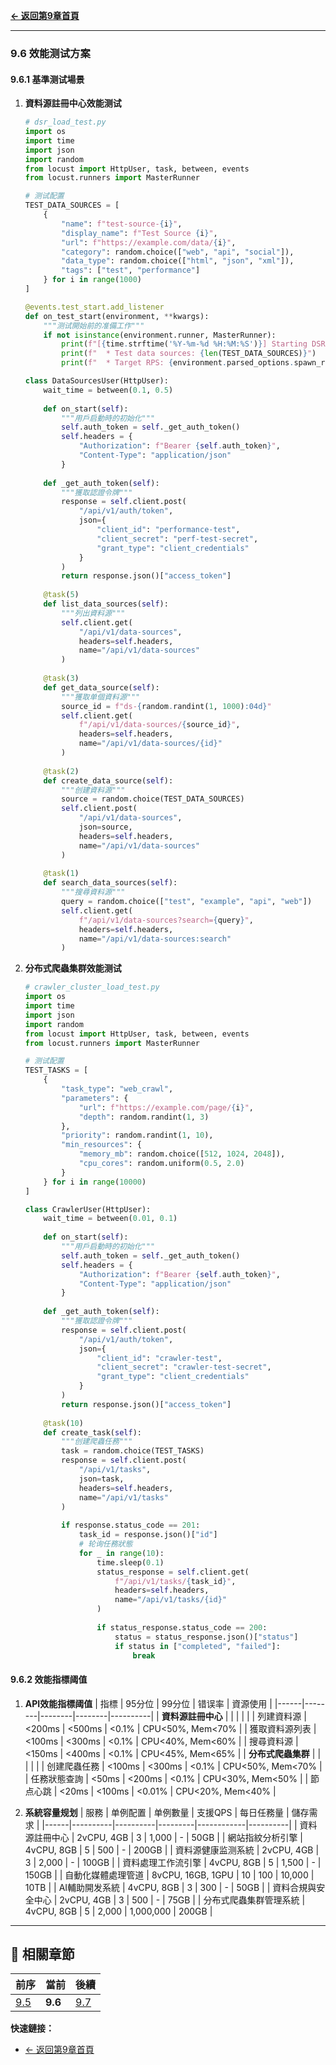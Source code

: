 **[← 返回第9章首頁](ch9-index.md)**

---

### 9.6 效能测试方案

#### 9.6.1 基準测试場景

1. **資料源註冊中心效能测试**
   ```python
   # dsr_load_test.py
   import os
   import time
   import json
   import random
   from locust import HttpUser, task, between, events
   from locust.runners import MasterRunner
   
   # 测试配置
   TEST_DATA_SOURCES = [
       {
           "name": f"test-source-{i}",
           "display_name": f"Test Source {i}",
           "url": f"https://example.com/data/{i}",
           "category": random.choice(["web", "api", "social"]),
           "data_type": random.choice(["html", "json", "xml"]),
           "tags": ["test", "performance"]
       } for i in range(1000)
   ]
   
   @events.test_start.add_listener
   def on_test_start(environment, **kwargs):
       """测试開始前的准備工作"""
       if not isinstance(environment.runner, MasterRunner):
           print(f"[{time.strftime('%Y-%m-%d %H:%M:%S')}] Starting DSR performance test")
           print(f"  * Test data sources: {len(TEST_DATA_SOURCES)}")
           print(f"  * Target RPS: {environment.parsed_options.spawn_rate}")
   
   class DataSourcesUser(HttpUser):
       wait_time = between(0.1, 0.5)
       
       def on_start(self):
           """用戶启動時的初始化"""
           self.auth_token = self._get_auth_token()
           self.headers = {
               "Authorization": f"Bearer {self.auth_token}",
               "Content-Type": "application/json"
           }
       
       def _get_auth_token(self):
           """獲取認證令牌"""
           response = self.client.post(
               "/api/v1/auth/token",
               json={
                   "client_id": "performance-test",
                   "client_secret": "perf-test-secret",
                   "grant_type": "client_credentials"
               }
           )
           return response.json()["access_token"]
       
       @task(5)
       def list_data_sources(self):
           """列出資料源"""
           self.client.get(
               "/api/v1/data-sources",
               headers=self.headers,
               name="/api/v1/data-sources"
           )
       
       @task(3)
       def get_data_source(self):
           """獲取单個資料源"""
           source_id = f"ds-{random.randint(1, 1000):04d}"
           self.client.get(
               f"/api/v1/data-sources/{source_id}",
               headers=self.headers,
               name="/api/v1/data-sources/{id}"
           )
       
       @task(2)
       def create_data_source(self):
           """创建資料源"""
           source = random.choice(TEST_DATA_SOURCES)
           self.client.post(
               "/api/v1/data-sources",
               json=source,
               headers=self.headers,
               name="/api/v1/data-sources"
           )
       
       @task(1)
       def search_data_sources(self):
           """搜尋資料源"""
           query = random.choice(["test", "example", "api", "web"])
           self.client.get(
               f"/api/v1/data-sources?search={query}",
               headers=self.headers,
               name="/api/v1/data-sources:search"
           )
   ```

2. **分布式爬蟲集群效能测试**
   ```python
   # crawler_cluster_load_test.py
   import os
   import time
   import json
   import random
   from locust import HttpUser, task, between, events
   from locust.runners import MasterRunner
   
   # 测试配置
   TEST_TASKS = [
       {
           "task_type": "web_crawl",
           "parameters": {
               "url": f"https://example.com/page/{i}",
               "depth": random.randint(1, 3)
           },
           "priority": random.randint(1, 10),
           "min_resources": {
               "memory_mb": random.choice([512, 1024, 2048]),
               "cpu_cores": random.uniform(0.5, 2.0)
           }
       } for i in range(10000)
   ]
   
   class CrawlerUser(HttpUser):
       wait_time = between(0.01, 0.1)
       
       def on_start(self):
           """用戶启動時的初始化"""
           self.auth_token = self._get_auth_token()
           self.headers = {
               "Authorization": f"Bearer {self.auth_token}",
               "Content-Type": "application/json"
           }
       
       def _get_auth_token(self):
           """獲取認證令牌"""
           response = self.client.post(
               "/api/v1/auth/token",
               json={
                   "client_id": "crawler-test",
                   "client_secret": "crawler-test-secret",
                   "grant_type": "client_credentials"
               }
           )
           return response.json()["access_token"]
       
       @task(10)
       def create_task(self):
           """创建爬蟲任務"""
           task = random.choice(TEST_TASKS)
           response = self.client.post(
               "/api/v1/tasks",
               json=task,
               headers=self.headers,
               name="/api/v1/tasks"
           )
           
           if response.status_code == 201:
               task_id = response.json()["id"]
               # 轮询任務狀態
               for _ in range(10):
                   time.sleep(0.1)
                   status_response = self.client.get(
                       f"/api/v1/tasks/{task_id}",
                       headers=self.headers,
                       name="/api/v1/tasks/{id}"
                   )
                   
                   if status_response.status_code == 200:
                       status = status_response.json()["status"]
                       if status in ["completed", "failed"]:
                           break
   ```

#### 9.6.2 效能指標阈值

1. **API效能指標阈值**
   | 指標 | 95分位 | 99分位 | 错误率 | 資源使用 |
   |------|--------|--------|--------|----------|
   | **資料源註冊中心** | | | | |
   | 列建資料源 | <200ms | <500ms | <0.1% | CPU<50%, Mem<70% |
   | 獲取資料源列表 | <100ms | <300ms | <0.1% | CPU<40%, Mem<60% |
   | 搜尋資料源 | <150ms | <400ms | <0.1% | CPU<45%, Mem<65% |
   | **分布式爬蟲集群** | | | | |
   | 创建爬蟲任務 | <100ms | <300ms | <0.1% | CPU<50%, Mem<70% |
   | 任務狀態查詢 | <50ms | <200ms | <0.1% | CPU<30%, Mem<50% |
   | 節点心跳 | <20ms | <100ms | <0.01% | CPU<20%, Mem<40% |

2. **系統容量规划**
   | 服務 | 单例配置 | 单例數量 | 支援QPS | 每日任務量 | 儲存需求 |
   |------|----------|----------|---------|------------|----------|
   | 資料源註冊中心 | 2vCPU, 4GB | 3 | 1,000 | - | 50GB |
   | 網站指紋分析引擎 | 4vCPU, 8GB | 5 | 500 | - | 200GB |
   | 資料源健康监测系統 | 2vCPU, 4GB | 3 | 2,000 | - | 100GB |
   | 資料處理工作流引擎 | 4vCPU, 8GB | 5 | 1,500 | - | 150GB |
   | 自動化媒體處理管道 | 8vCPU, 16GB, 1GPU | 10 | 100 | 10,000 | 10TB |
   | AI輔助開发系統 | 4vCPU, 8GB | 3 | 300 | - | 50GB |
   | 資料合規與安全中心 | 2vCPU, 4GB | 3 | 500 | - | 75GB |
   | 分布式爬蟲集群管理系統 | 4vCPU, 8GB | 5 | 2,000 | 1,000,000 | 200GB |

---

## 📑 相關章節

| 前序 | 當前 | 後續 |
|-----|------|------|
| [9.5](ch9-5-資料模型詳細定義.md) | **9.6** | [9.7](ch9-7-效能優化策略.md) |

**快速鏈接：**
- [← 返回第9章首頁](ch9-index.md)
